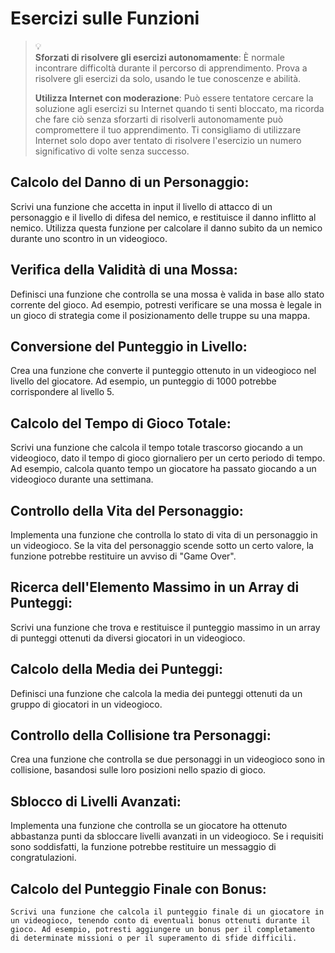 # Esercizi sulle Funzioni

> :bulb: <br>
> **Sforzati di risolvere gli esercizi autonomamente**: È normale
> incontrare difficoltà durante il percorso di apprendimento. Prova a risolvere gli
> esercizi da solo, usando le tue conoscenze e abilità.
>
> **Utilizza Internet con moderazione**: Può essere tentatore cercare la soluzione agli
> esercizi su Internet quando ti senti bloccato, ma ricorda che fare ciò senza
> sforzarti di risolverli autonomamente può compromettere il tuo apprendimento. Ti
> consigliamo di utilizzare Internet solo dopo aver tentato di risolvere
> l'esercizio un numero significativo di volte senza successo.

## Calcolo del Danno di un Personaggio:
   Scrivi una funzione che accetta in input il livello di attacco di un personaggio e il livello di difesa del nemico, e restituisce il danno inflitto al nemico. Utilizza questa funzione per calcolare il danno subito da un nemico durante uno scontro in un videogioco.

## Verifica della Validità di una Mossa:
   Definisci una funzione che controlla se una mossa è valida in base allo stato corrente del gioco. Ad esempio, potresti verificare se una mossa è legale in un gioco di strategia come il posizionamento delle truppe su una mappa.

## Conversione del Punteggio in Livello:
   Crea una funzione che converte il punteggio ottenuto in un videogioco nel livello del giocatore. Ad esempio, un punteggio di 1000 potrebbe corrispondere al livello 5.

## Calcolo del Tempo di Gioco Totale:
   Scrivi una funzione che calcola il tempo totale trascorso giocando a un videogioco, dato il tempo di gioco giornaliero per un certo periodo di tempo. Ad esempio, calcola quanto tempo un giocatore ha passato giocando a un videogioco durante una settimana.

## Controllo della Vita del Personaggio:
   Implementa una funzione che controlla lo stato di vita di un personaggio in un videogioco. Se la vita del personaggio scende sotto un certo valore, la funzione potrebbe restituire un avviso di "Game Over".

## Ricerca dell'Elemento Massimo in un Array di Punteggi:
   Scrivi una funzione che trova e restituisce il punteggio massimo in un array di punteggi ottenuti da diversi giocatori in un videogioco.

## Calcolo della Media dei Punteggi:
   Definisci una funzione che calcola la media dei punteggi ottenuti da un gruppo di giocatori in un videogioco.

## Controllo della Collisione tra Personaggi:
   Crea una funzione che controlla se due personaggi in un videogioco sono in collisione, basandosi sulle loro posizioni nello spazio di gioco.

## Sblocco di Livelli Avanzati:
   Implementa una funzione che controlla se un giocatore ha ottenuto abbastanza punti da sbloccare livelli avanzati in un videogioco. Se i requisiti sono soddisfatti, la funzione potrebbe restituire un messaggio di congratulazioni.

## Calcolo del Punteggio Finale con Bonus:
    Scrivi una funzione che calcola il punteggio finale di un giocatore in un videogioco, tenendo conto di eventuali bonus ottenuti durante il gioco. Ad esempio, potresti aggiungere un bonus per il completamento di determinate missioni o per il superamento di sfide difficili.